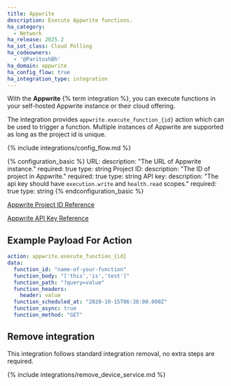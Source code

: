```yaml
---
title: Appwrite
description: Execute Appwrite functions.
ha_category:
  - Network
ha_release: 2025.2
ha_iot_class: Cloud Polling
ha_codeowners:
  - '@ParitoshBh'
ha_domain: appwrite
ha_config_flow: true
ha_integration_type: integration
---
```


With the **Appwrite** {% term integration %}, you can execute functions in your self-hosted Appwrite instance or their cloud offering.

The integration provides `appwrite.execute_function_{id}` action which can be used to trigger a function. Multiple instances of Appwrite are supported as long as the project id is unique.

{% include integrations/config_flow.md %}

{% configuration_basic %}
URL:
    description: "The URL of Appwrite instance."
    required: true
    type: string
Project ID:
    description: "The ID of project in Appwrite."
    required: true
    type: string
API key:
    description: "The api key should have `execution.write` and `health.read` scopes."
    required: true
    type: string
{% endconfiguration_basic %}

[Appwrite Project ID Reference](https://appwrite.io/docs/references#api)

[Appwrite API Key Reference](https://appwrite.io/docs/advanced/platform/api-keys)

## Example Payload For Action

```yaml
action: appwrite.execute_function_{id}
data:
  function_id: "name-of-your-function"
  function_body: "['this','is','test']"
  function_path: "?query=value"
  function_headers:
    header: value
  function_scheduled_at: "2020-10-15T06:38:00.000Z"
  function_async: true
  function_method: "GET"
```

## Remove integration

This integration follows standard integration removal, no extra steps are required.

{% include integrations/remove_device_service.md %}
